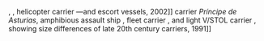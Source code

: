 , , helicopter carrier —and escort vessels, 2002]] carrier _Príncipe de Asturias_, amphibious assault ship , fleet carrier , and light V/STOL carrier , showing size differences of late 20th century carriers, 1991]]
